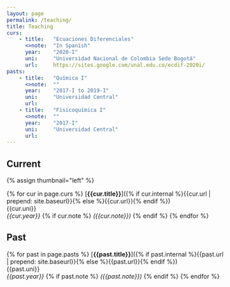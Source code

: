 ```yaml
---
layout: page
permalink: /teaching/
title: Teaching
curs:
    - title:   "Ecuaciones Diferenciales"
      <>note:  "In Spanish"
      year:    "2020-I"
      uni:     "Universidad Nacional de Colombia Sede Bogotá"
      url:     https://sites.google.com/unal.edu.co/ecdif-2020i/
pasts:
    - title:   "Química I"
      <>note:  ""
      year:    "2017-I to 2019-I"
      uni:     "Universidad Central"
      url:
    - title:   "Fisicoquímica I"
      <>note:  ""
      year:    "2017-I"
      uni:     "Universidad Central"
      url:
---
```


## Current
{% assign thumbnail="left" %}

{% for cur in page.curs %}
[**{{cur.title}}**]({% if cur.internal %}{{cur.url | prepend: site.baseurl}}{% else %}{{cur.url}}{% endif %})<br />
{{cur.uni}}<br />
*{{cur.year}}*
{% if cur.note %} *({{cur.note}})*
{% endif %}
{% endfor %}

## Past 
{% for past in page.pasts %}
[**{{past.title}}**]({% if past.internal %}{{past.url | prepend: site.baseurl}}{% else %}{{past.url}}{% endif %})<br />
{{past.uni}}<br />
*{{past.year}}*
{% if past.note %} *({{past.note}})*
{% endif %}
{% endfor %}

